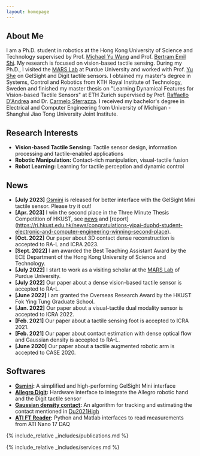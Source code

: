 ```yaml
---
layout: homepage
---
```


## About Me

I am a Ph.D. student in robotics at the Hong Kong University of Science and Technology supervised by Prof. [Michael Yu Wang](https://scholar.google.com/citations?user=Oo7c22wAAAAJ&hl=en) and Prof. [Bertram Emil Shi](https://scholar.google.com.hk/citations?user=KaaF6ooAAAAJ&hl=en). My research is focused on vision-based tactile sensing. During my Ph.D., I visited the [MARS Lab](https://www.purduemars.com/) at Purdue University and worked with Prof. [Yu She](https://scholar.google.com/citations?user=r-dJcIsAAAAJ&hl=en) on GelSight and Digit tactile sensors. I obtained my master's degree in Systems, Control and Robotics from KTH Royal Institute of Technology, Sweden and finished my master thesis on "Learning Dynamical Features for Vision-based Tactile Sensors" at ETH Zurich supervised by Prof. [Raffaello D'Andrea](https://scholar.google.com/citations?user=FdGOel8AAAAJ&hl=en) and Dr. [Carmelo Sferrazza](https://scholar.google.com/citations?user=x0_lwNYAAAAJ&hl=en). I received my bachelor's degree in Electrical and Computer Engineering from University of Michigan - Shanghai Jiao Tong University Joint Institute.

## Research Interests

- **Vision-based Tactile Sensing:** Tactile sensor design, information processing and tactile-enabled applications
- **Robotic Manipulation:** Contact-rich manipulation, visual-tactile fusion
- **Robot Learning:** Learning for tactile perception and dynamic control

## News
- **[July 2023]** [Gsmini](https://github.com/duyipai/gsmini) is released for better interface with the GelSight Mini tactile sensor. Please try it out!
- **[Apr. 2023]** I win the second place in the Three Minute Thesis Competition of HKUST, see [news](https://3mt.hkust.edu.hk/news/2023-hkust-3mtr-competition) and [report] (https://ri.hkust.edu.hk/news/congratulations-yipai-duphd-student-electronic-and-computer-engineering-winning-second-place).
- **[Oct. 2022]** Our paper about 3D contact dense reconstruction is accepted to RA-L and ICRA 2023.
- **[Sept. 2022]** I am awarded the Best Teaching Assistant Award by the ECE Department of the Hong Kong University of Science and Technology.
- **[July 2022]** I start to work as a visiting scholar at the [MARS Lab](https://www.purduemars.com/) of Purdue University.
- **[July 2022]** Our paper about a dense vision-based tactile sensor is accepted to RA-L.
- **[June 2022]** I am granted the Overseas Research Award by the HKUST Fok Ying Tung Graduate School.
- **[Jan. 2022]** Our paper about a visual-tactile dual modality sensor is accepted to ICRA 2022.
- **[Feb. 2021]** Our paper about a tactile sensing foot is accepted to ICRA 2021.
- **[Feb. 2021]** Our paper about contact estimation with dense optical flow and Gaussian density is accepted to RA-L.
- **[June 2020]** Our paper about a tactile augmented robotic arm is accepted to CASE 2020.

## Softwares

- **[Gsmini](https://github.com/duyipai/gsmini):** A simplified and high-performing GelSight Mini interface
- **[Allegro Digit](https://github.com/duyipai/Allegro_Digit):** Hardware interface to integrate the Allegro robotic hand and the Digit tactile sensor
- **[Gaussian density contact](https://github.com/duyipai/Contact-Modelling-with-Gaussian-Density):** An algorithm for tracking and estimating the contact mentioned in [Du2021High](assets/files/Du2021High.pdf)
- **[ATI FT Reader](https://github.com/duyipai/ATI-FT-DAQ-Reader):** Python and Matlab interfaces to read measurements from ATI Nano 17 DAQ

{% include_relative _includes/publications.md %}

{% include_relative _includes/services.md %}
